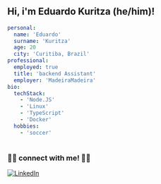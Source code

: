 ## Hi, i'm Eduardo Kuritza (he/him)!
```yaml
personal:
  name: 'Eduardo'
  surname: 'Kuritza'
  age: 20
  city: 'Curitiba, Brazil'
professional:
  employed: true
  title: 'backend Assistant'
  employer: 'MadeiraMadeira'
bio:
  techStack:
    - 'Node.JS'
    - 'Linux'
    - 'TypeScript'
    - 'Docker'
  hobbies:
    - 'soccer'
```
#
### 🤝🏻 connect with me! 🤝🏻

<a href="https://www.linkedin.com/in/eduardo-kuritza-2ab3a01ab/"><img alt="LinkedIn"></a>
#
